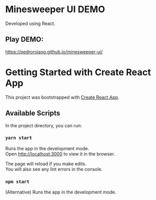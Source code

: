 # Minesweeper UI DEMO

Developed using React.

## Play DEMO:

https://pedrorojasg.github.io/minesweeper-ui/

# Getting Started with Create React App

This project was bootstrapped with [Create React App](https://github.com/facebook/create-react-app).

## Available Scripts

In the project directory, you can run:

### `yarn start`

Runs the app in the development mode.\
Open [http://localhost:3000](http://localhost:3000) to view it in the browser.

The page will reload if you make edits.\
You will also see any lint errors in the console.

### `npm start`

(Alternative) Runs the app in the development mode.
